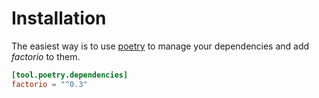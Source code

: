 # Installation

The easiest way is to use [poetry] to manage your dependencies
and add _factorio_ to them.

```toml
[tool.poetry.dependencies]
factorio = "^0.3"
```

[poetry]: https://python-poetry.org/
